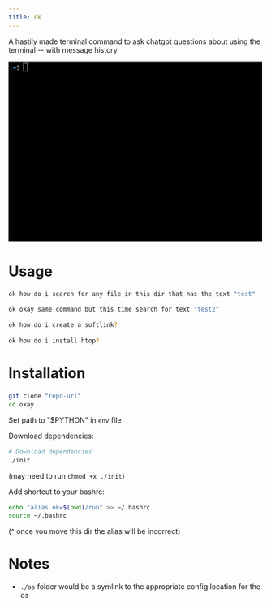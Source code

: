 ```yaml
---
title: ok
---
```


A hastily made terminal command to ask chatgpt questions about using the terminal -- with message history.

![demo](demo.gif)

# Usage

```bash
ok how do i search for any file in this dir that has the text "test"
```
```bash
ok okay same command but this time search for text "test2"
```
```bash
ok how do i create a softlink?
```
```bash
ok how do i install htop?
```

# Installation

```bash
git clone "repo-url"
cd okay
```

Set path to "$PYTHON" in `env` file

Download dependencies:
```bash
# Download dependencies
./init
```
(may need to run `chmod +x ./init`)

Add shortcut to your bashrc:
```bash
echo "alias ok=$(pwd)/run" >> ~/.bashrc
source ~/.bashrc
```
(^ once you move this dir the alias will be incorrect)

# Notes

- `./os` folder would be a symlink to the appropriate config location for the os

